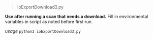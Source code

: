 > ioExportDownload3.py

**Use after running a scan that needs a download.**  Fill in environmental variables in script as noted before first run.

*usage* `python3 ioExportDownload3.py`

